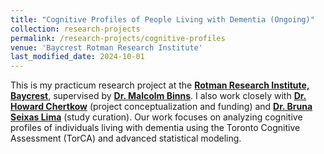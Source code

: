 ```yaml
---
title: "Cognitive Profiles of People Living with Dementia (Ongoing)"
collection: research-projects
permalink: /research-projects/cognitive-profiles
venue: 'Baycrest Rotman Research Institute'
last_modified_date: 2024-10-01 
---
```


This is my practicum research project at the [**Rotman Research Institute, Baycrest**](https://www.baycrest.org/about-us-rri), supervised by [**Dr. Malcolm Binns**](https://www.dlsph.utoronto.ca/faculty-profile/binns-malcolm/). I also work closely with [**Dr. Howard Chertkow**](https://www.baycrest.org/Baycrest/Research-Innovation/People/Researchers/Scientists/Dr-Howard-Chertkow) (project conceptualization and funding) and [**Dr. Bruna Seixas Lima**](https://scholar.google.com/citations?user=_0ls-AIAAAAJ&hl=en) (study curation). Our work focuses on analyzing cognitive profiles of individuals living with dementia using the Toronto Cognitive Assessment (TorCA) and advanced statistical modeling.

